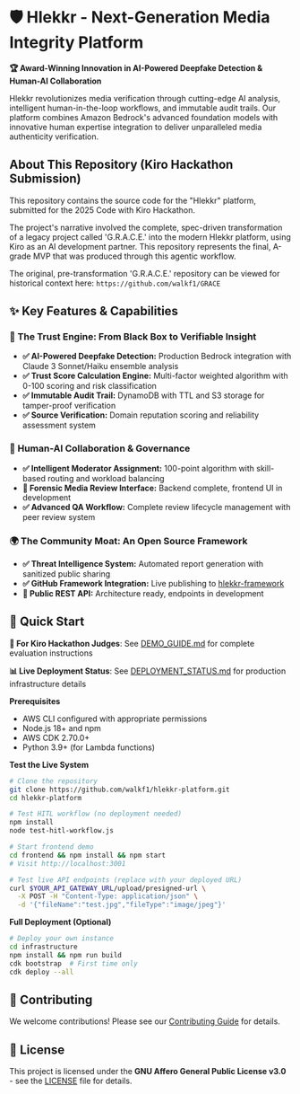 # 🛡️ Hlekkr - Next-Generation Media Integrity Platform

**🏆 Award-Winning Innovation in AI-Powered Deepfake Detection & Human-AI Collaboration**

Hlekkr revolutionizes media verification through cutting-edge AI analysis, intelligent human-in-the-loop workflows, and immutable audit trails. Our platform combines Amazon Bedrock's advanced foundation models with innovative human expertise integration to deliver unparalleled media authenticity verification.

## About This Repository (Kiro Hackathon Submission)

This repository contains the source code for the "Hlekkr" platform, submitted for the 2025 Code with Kiro Hackathon.

The project's narrative involved the complete, spec-driven transformation of a legacy project called 'G.R.A.C.E.' into the modern Hlekkr platform, using Kiro as an AI development partner. This repository represents the final, A-grade MVP that was produced through this agentic workflow.

The original, pre-transformation 'G.R.A.C.E.' repository can be viewed for historical context here: `https://github.com/walkf1/GRACE`

## ✨ Key Features & Capabilities

### 🤖 The Trust Engine: From Black Box to Verifiable Insight

  * **✅ AI-Powered Deepfake Detection:** Production Bedrock integration with Claude 3 Sonnet/Haiku ensemble analysis
  * **✅ Trust Score Calculation Engine:** Multi-factor weighted algorithm with 0-100 scoring and risk classification
  * **✅ Immutable Audit Trail:** DynamoDB with TTL and S3 storage for tamper-proof verification
  * **✅ Source Verification:** Domain reputation scoring and reliability assessment system

### 🤝 Human-AI Collaboration & Governance

  * **✅ Intelligent Moderator Assignment:** 100-point algorithm with skill-based routing and workload balancing
  * **🔄 Forensic Media Review Interface:** Backend complete, frontend UI in development
  * **✅ Advanced QA Workflow:** Complete review lifecycle management with peer review system

### 🌍 The Community Moat: An Open Source Framework

  * **✅ Threat Intelligence System:** Automated report generation with sanitized public sharing
  * **✅ GitHub Framework Integration:** Live publishing to [hlekkr-framework](https://github.com/walkf1/hlekkr-framework)
  * **🔄 Public REST API:** Architecture ready, endpoints in development

## 🚀 Quick Start

**🎯 For Kiro Hackathon Judges**: See [DEMO_GUIDE.md](DEMO_GUIDE.md) for complete evaluation instructions

**📊 Live Deployment Status**: See [DEPLOYMENT_STATUS.md](DEPLOYMENT_STATUS.md) for production infrastructure details

**Prerequisites**

  * AWS CLI configured with appropriate permissions
  * Node.js 18+ and npm
  * AWS CDK 2.70.0+
  * Python 3.9+ (for Lambda functions)

**Test the Live System**

```bash
# Clone the repository
git clone https://github.com/walkf1/hlekkr-platform.git
cd hlekkr-platform

# Test HITL workflow (no deployment needed)
npm install
node test-hitl-workflow.js

# Start frontend demo
cd frontend && npm install && npm start
# Visit http://localhost:3001

# Test live API endpoints (replace with your deployed URL)
curl $YOUR_API_GATEWAY_URL/upload/presigned-url \
  -X POST -H "Content-Type: application/json" \
  -d '{"fileName":"test.jpg","fileType":"image/jpeg"}'
```

**Full Deployment (Optional)**

```bash
# Deploy your own instance
cd infrastructure
npm install && npm run build
cdk bootstrap  # First time only
cdk deploy --all
```

## 🤝 Contributing

We welcome contributions\! Please see our [Contributing Guide](https://github.com/walkf1/hlekkr-platform/blob/main/CONTRIBUTING.md) for details.

## 📄 License

This project is licensed under the **GNU Affero General Public License v3.0** - see the [LICENSE](https://github.com/walkf1/hlekkr-platform/blob/main/LICENSE) file for details.
